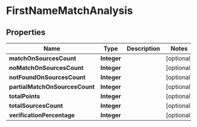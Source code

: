 

# FirstNameMatchAnalysis


## Properties

| Name | Type | Description | Notes |
|------------ | ------------- | ------------- | -------------|
|**matchOnSourcesCount** | **Integer** |  |  [optional] |
|**noMatchOnSourcesCount** | **Integer** |  |  [optional] |
|**notFoundOnSourcesCount** | **Integer** |  |  [optional] |
|**partialMatchOnSourcesCount** | **Integer** |  |  [optional] |
|**totalPoints** | **Integer** |  |  [optional] |
|**totalSourcesCount** | **Integer** |  |  [optional] |
|**verificationPercentage** | **Integer** |  |  [optional] |



